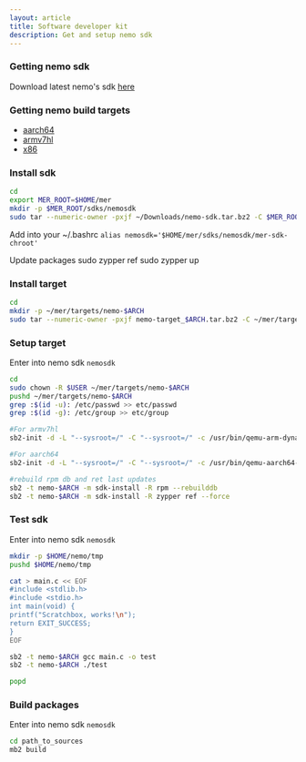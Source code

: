 ```yaml
---
layout: article
title: Software developer kit
description: Get and setup nemo sdk
---
```


### Getting nemo sdk

Download latest nemo's sdk [here](http://img.nemomobile.net/2020.05/nemo_sdk-2020.05.i486.tar.bz2)

### Getting nemo build targets

* [aarch64](http://img.nemomobile.net/2020.05/nemo_target-2020.05.aarch64.tar.bz2)
* [armv7hl](http://img.nemomobile.net/2020.05/nemo_target-2020.05.armv7hl.tar.bz2)
* [x86](http://img.nemomobile.net/2020.05/nemo_target-2020.05.i486.tar.bz2)

### Install sdk

```bash
cd 
export MER_ROOT=$HOME/mer
mkdir -p $MER_ROOT/sdks/nemosdk
sudo tar --numeric-owner -pxjf ~/Downloads/nemo-sdk.tar.bz2 -C $MER_ROOT/sdks/nemosdk
```

Add into your ~/.bashrc `alias nemosdk='$HOME/mer/sdks/nemosdk/mer-sdk-chroot'`

Update packages
sudo zypper ref
sudo zypper up

### Install target

```bash
cd
mkdir -p ~/mer/targets/nemo-$ARCH
sudo tar --numeric-owner -pxjf nemo-target_$ARCH.tar.bz2 -C ~/mer/targets/nemo-$ARCH
```

### Setup target
Enter into nemo sdk `nemosdk` 

```bash
cd
sudo chown -R $USER ~/mer/targets/nemo-$ARCH
pushd ~/mer/targets/nemo-$ARCH
grep :$(id -u): /etc/passwd >> etc/passwd
grep :$(id -g): /etc/group >> etc/group

#For armv7hl
sb2-init -d -L "--sysroot=/" -C "--sysroot=/" -c /usr/bin/qemu-arm-dynamic -m sdk-build -n -N -t / nemo-$ARCH /opt/cross/bin/$ARCH-meego-linux-gnueabi-gcc

#For aarch64
sb2-init -d -L "--sysroot=/" -C "--sysroot=/" -c /usr/bin/qemu-aarch64-dynamic -m sdk-build -n -N -t / nemo-$ARCH /opt/cross/bin/$ARCH-meego-linux-gnueabi-gcc

#rebuild rpm db and ret last updates
sb2 -t nemo-$ARCH -m sdk-install -R rpm --rebuilddb
sb2 -t nemo-$ARCH -m sdk-install -R zypper ref --force
```

### Test sdk
Enter into nemo sdk `nemosdk` 

```bash
mkdir -p $HOME/nemo/tmp
pushd $HOME/nemo/tmp

cat > main.c << EOF
#include <stdlib.h>
#include <stdio.h>
int main(void) {
printf("Scratchbox, works!\n");
return EXIT_SUCCESS;
}
EOF

sb2 -t nemo-$ARCH gcc main.c -o test
sb2 -t nemo-$ARCH ./test

popd
```

### Build packages
Enter into nemo sdk `nemosdk` 

```bash
cd path_to_sources
mb2 build
```
